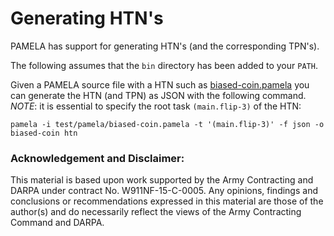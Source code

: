 # Generating HTN's

PAMELA has support for generating HTN's (and the corresponding TPN's).

The following assumes that the `bin` directory has been added to your `PATH`.

Given a PAMELA source file with a HTN such as [biased-coin.pamela](../test/pamela/biased-coin.pamela) you can generate the HTN (and TPN) as JSON with the following command. _NOTE_: it is essential to specify the root task `(main.flip-3)` of the HTN:

````
pamela -i test/pamela/biased-coin.pamela -t '(main.flip-3)' -f json -o biased-coin htn
````


### Acknowledgement and Disclaimer:
This material is based upon work supported by the Army Contracting
and DARPA under contract No. W911NF-15-C-0005.
Any opinions, findings and conclusions or recommendations expressed
in this material are those of the author(s) and do necessarily reflect the
views of the Army Contracting Command and DARPA.
